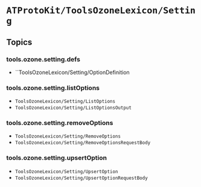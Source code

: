# ``ATProtoKit/ToolsOzoneLexicon/Setting``

## Topics

### tools.ozone.setting.defs

- ``ToolsOzoneLexicon/Setting/OptionDefinition

### tools.ozone.setting.listOptions

- ``ToolsOzoneLexicon/Setting/ListOptions``
- ``ToolsOzoneLexicon/Setting/ListOptionsOutput``

### tools.ozone.setting.removeOptions

- ``ToolsOzoneLexicon/Setting/RemoveOptions``
- ``ToolsOzoneLexicon/Setting/RemoveOptionsRequestBody``

### tools.ozone.setting.upsertOption

- ``ToolsOzoneLexicon/Setting/UpsertOption``
- ``ToolsOzoneLexicon/Setting/UpsertOptionRequestBody``

